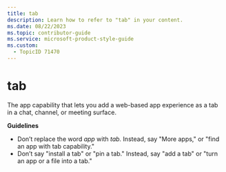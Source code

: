 ```yaml
---
title: tab
description: Learn how to refer to "tab" in your content.
ms.date: 08/22/2023
ms.topic: contributor-guide
ms.service: microsoft-product-style-guide
ms.custom:
  - TopicID 71470
---
```



# tab

The app capability that lets you add a web-based app experience as a tab in a chat, channel, or meeting surface.

**Guidelines**

- Don’t replace the word *app* with *tab.* Instead, say "More apps," or "find an app with tab capability."
- Don’t say "install a tab" or "pin a tab." Instead, say "add a tab" or "turn an app or a file into a tab."

